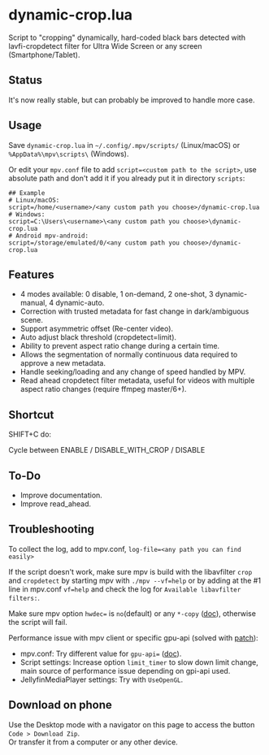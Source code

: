 # dynamic-crop.lua

Script to "cropping" dynamically, hard-coded black bars detected with lavfi-cropdetect filter for Ultra Wide Screen or any screen (Smartphone/Tablet).

## Status

It's now really stable, but can probably be improved to handle more case.

## Usage

Save `dynamic-crop.lua` in `~/.config/.mpv/scripts/` (Linux/macOS) or `%AppData%\mpv\scripts\` (Windows).

Or edit your `mpv.conf` file to add `script=<custom path to the script>`, use absolute path and don't add it if you already put it in directory `scripts`:

```
## Example
# Linux/macOS:
script=/home/<username>/<any custom path you choose>/dynamic-crop.lua
# Windows:
script=C:\Users\<username>\<any custom path you choose>\dynamic-crop.lua
# Android mpv-android:
script=/storage/emulated/0/<any custom path you choose>/dynamic-crop.lua
```

## Features

-   4 modes available: 0 disable, 1 on-demand, 2 one-shot, 3 dynamic-manual, 4 dynamic-auto.
-   Correction with trusted metadata for fast change in dark/ambiguous scene.
-   Support asymmetric offset (Re-center video).
-   Auto adjust black threshold (cropdetect=limit).
-   Ability to prevent aspect ratio change during a certain time.
-   Allows the segmentation of normally continuous data required to approve a new metadata.
-   Handle seeking/loading and any change of speed handled by MPV.
-   Read ahead cropdetect filter metadata, useful for videos with multiple aspect ratio changes (require ffmpeg master/6+).

## Shortcut

SHIFT+C do:

Cycle between ENABLE / DISABLE_WITH_CROP / DISABLE

## To-Do

-   Improve documentation.
-   Improve read_ahead.

## Troubleshooting

To collect the log, add to mpv.conf, `log-file=<any path you can find easily>`

If the script doesn't work, make sure mpv is build with the libavfilter `crop` and `cropdetect` by starting mpv with `./mpv --vf=help` or by adding at the #1 line in mpv.conf `vf=help` and check the log for `Available libavfilter filters:`.

Make sure mpv option `hwdec=` is `no`(default) or any `*-copy` ([doc](https://mpv.io/manual/stable/#options-hwdec)), otherwise the script will fail.

Performance issue with mpv client or specific gpu-api (solved with [patch](https://github.com/FFmpeg/FFmpeg/commit/69c060bea21d3b4ce63b5fff40d37e98c70ab88f)):  
-   mpv.conf: Try different value for `gpu-api=` ([doc](https://mpv.io/manual/master/#options-gpu-api)).  
-   Script settings: Increase option `limit_timer` to slow down limit change, main source of performance issue depending on gpi-api used.  
-   JellyfinMediaPlayer settings: Try with `UseOpenGL`.

## Download on phone

Use the Desktop mode with a navigator on this page to access the button `Code > Download Zip`.  
Or transfer it from a computer or any other device.
